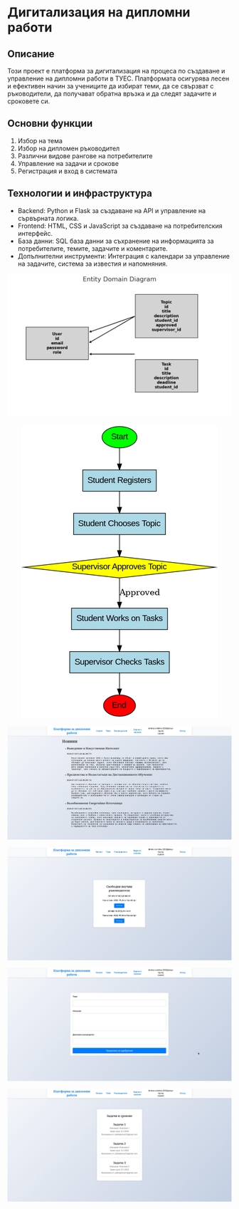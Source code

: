 # Дигитализация на дипломни работи

## Описание

Този проект е платформа за дигитализация на процеса по създаване и управление на дипломни работи в ТУЕС. Платформата осигурява лесен и ефективен начин за учениците да избират теми, да се свързват с ръководители, да получават обратна връзка и да следят задачите и сроковете си.

## Основни функции

1. Избор на тема
2. Избор на дипломен ръководител
3. Различни видове рангове на потребителите
4. Управление на задачи и срокове
5. Регистрация и вход в системата

## Технологии и инфраструктура

- Backend: Python и Flask за създаване на API и управление на сървърната логика.
- Frontend: HTML, CSS и JavaScript за създаване на потребителския интерфейс.
- База данни: SQL база данни за съхранение на информацията за потребителите, темите, задачите и коментарите.
- Допълнителни инструменти: Интеграция с календари за управление на задачите, система за известия и напомняния.

![Entity Domain Diagram](./.readmeimages/Entity_Domain_Diagram.png)

<p align="center">
  <img src="./.readmeimages/BPMN_Diagram.png" alt="BPMN Diagram">
</p>

<p align="center">
  <img src="./.readmeimages/Front_Page.jpeg" alt="Main page">
</p>

<p align="center">
  <img src="./.readmeimages/FreeHeads.jpg" alt="Free Heads">
<p>

<p align="center">
  <img src="./.readmeimages/HeadTeacher&Topic.jpg" alt="Topic selection">
<p>

<p align="center">
  <img src="./.readmeimages/Tasks.jpg" alt="Task management">
<p>
